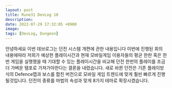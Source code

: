 ```yaml
---
layout: post
title: Rune31 DevLog 10
description:
date: 2022-07-29 17:32:05 +0900
image:
tags: [DevLog, Dungeon]
---
```

안녕하세요 이번 데브로그는 던전 시스템 개편에 관한 내용입니다
이번에 진행된 회의 내용에따라 저희가 예상한 플레이시간과 현재 모바일게임 이용자들의 평균 한판 혹은 한번 게임을 실행했을 때 기대할 수 있는 플레이시간을 비교해 던전 한번의 플레이를 조금더 가벼운 템포로 가져가야한다는 결론을 내렸습니다.
새로 바뀐 던전은 기존 플레이방식의 Defence맵과 보스를 합친 버전으로 모바일 게임 트렌드에 맞게 훨씬 빠르게 진행될것입니다.
던전의 종류를 마법의 속성과 맞게 8가지 테마로 확장시켰습니다.